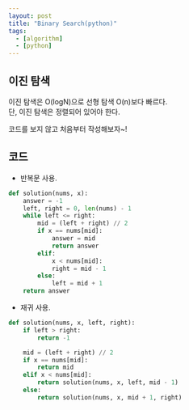 ```yaml
---
layout: post
title: "Binary Search(python)"
tags:
  - [algorithm]
  - [python]
---
```


## 이진 탐색

이진 탐색은 O(logN)으로 선형 탐색 O(n)보다 빠르다.  
단, 이진 탐색은 정렬되어 있어야 한다.

코드를 보지 않고 처음부터 작성해보자~!

## 코드

- 반복문 사용.

```python
def solution(nums, x):
    answer = -1
    left, right = 0, len(nums) - 1
    while left <= right:
        mid = (left + right) // 2
        if x == nums[mid]:
            answer = mid
            return answer
        elif:
            x < nums[mid]:
            right = mid - 1
        else:
            left = mid + 1
    return answer
```

- 재귀 사용.

```python
def solution(nums, x, left, right):
    if left > right:
        return -1

    mid = (left + right) // 2
    if x == nums[mid]:
        return mid
    elif x < nums[mid]:
        return solution(nums, x, left, mid - 1)
    else:
        return solution(nums, x, mid + 1, right)

```
